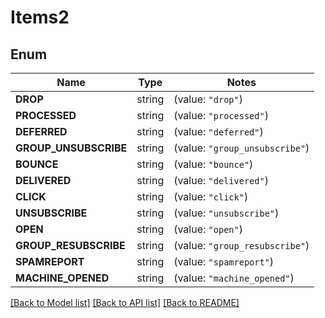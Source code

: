 # Items2

## Enum

Name | Type | Notes
------------ | ------------- | -------------
**DROP** | string | (value: `"drop"`)
**PROCESSED** | string | (value: `"processed"`)
**DEFERRED** | string | (value: `"deferred"`)
**GROUP_UNSUBSCRIBE** | string | (value: `"group_unsubscribe"`)
**BOUNCE** | string | (value: `"bounce"`)
**DELIVERED** | string | (value: `"delivered"`)
**CLICK** | string | (value: `"click"`)
**UNSUBSCRIBE** | string | (value: `"unsubscribe"`)
**OPEN** | string | (value: `"open"`)
**GROUP_RESUBSCRIBE** | string | (value: `"group_resubscribe"`)
**SPAMREPORT** | string | (value: `"spamreport"`)
**MACHINE_OPENED** | string | (value: `"machine_opened"`)


[[Back to Model list]](../README.md#documentation-for-models) [[Back to API list]](../README.md#documentation-for-api-endpoints) [[Back to README]](../README.md)


